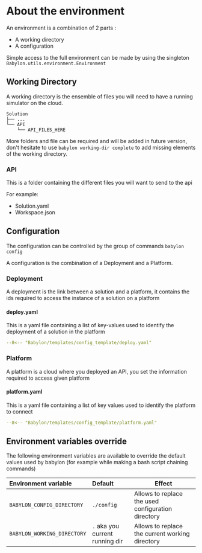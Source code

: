 # About the environment

An environment is a combination of 2 parts :

- A working directory
- A configuration

Simple access to the full environment can be made by using the singleton `Babylon.utils.environment.Environment`

## Working Directory

A working directory is the ensemble of files you will need to have a running simulator on the cloud.

```text
Solution
├── ...
└── API
    └── API_FILES_HERE
```

More folders and file can be required and will be added in future version, don't hesitate to
use `babylon working-dir complete` to add missing elements of the working directory.

### API

This is a folder containing the different files you will want to send to the api

For example:

- Solution.yaml
- Workspace.json

## Configuration

The configuration can be controlled by the group of commands `babylon config`

A configuration is the combination of a Deployment and a Platform.

### Deployment

A deployment is the link between a solution and a platform, it contains the ids required to access the instance of a
solution on a platform

#### deploy.yaml

This is a yaml file containing a list of key-values used to identify the deployment of a solution in the platform

```yaml
--8<-- "Babylon/templates/config_template/deploy.yaml"
```

### Platform

A platform is a cloud where you deployed an API, you set the information required to access given platform

#### platform.yaml

This is a yaml file containing a list of key values used to identify the platform to connect

```yaml
--8<-- "Babylon/templates/config_template/platform.yaml"
```

## Environment variables override

The following environment variables are available to override the default values used by babylon (for example while
making a bash script chaining commands)

| Environment variable                       | Default                               | Effect                                             |
|:-------------------------------------------|:--------------------------------------|----------------------------------------------------|
| <nobr>`BABYLON_CONFIG_DIRECTORY`</nobr>    | `./config`                  | Allows to replace the used configuration directory |
| <nobr>`BABYLON_WORKING_DIRECTORY`</nobr>   | `.` aka you current running dir       | Allows to replace the current working directory    |
